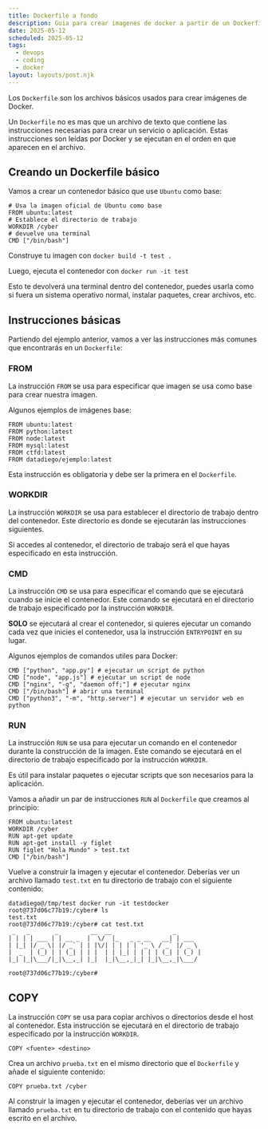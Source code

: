```yaml
---
title: Dockerfile a fondo
description: Guia para crear imagenes de docker a partir de un Dockerfile
date: 2025-05-12
scheduled: 2025-05-12
tags:
  - devops
  - coding
  - docker
layout: layouts/post.njk
---
```


Los `Dockerfile` son los archivos básicos usados para crear imágenes de Docker.

Un `Dockerfile` no es mas que un archivo de texto que contiene las instrucciones necesarias para crear un servicio o aplicación. Estas instrucciones son leídas por Docker y se ejecutan en el orden en que aparecen en el archivo.

## Creando un Dockerfile básico

Vamos a crear un contenedor básico que use `Ubuntu` como base:

```
# Usa la imagen oficial de Ubuntu como base
FROM ubuntu:latest
# Establece el directorio de trabajo
WORKDIR /cyber
# devuelve una terminal
CMD ["/bin/bash"]
```

Construye tu imagen con `docker build -t test .`

Luego, ejecuta el contenedor con `docker run -it test`

Esto te devolverá una terminal dentro del contenedor, puedes usarla como si fuera un sistema operativo normal, instalar paquetes, crear archivos, etc.

## Instrucciones básicas

Partiendo del ejemplo anterior, vamos a ver las instrucciones más comunes que encontrarás en un `Dockerfile`:

### FROM

La instrucción `FROM` se usa para especificar que imagen se usa como base para crear nuestra imagen.

Algunos ejemplos de imágenes base:

```
FROM ubuntu:latest
FROM python:latest
FROM node:latest
FROM mysql:latest
FROM ctfd:latest
FROM datadiego/ejemplo:latest
```

Esta instrucción es obligatoria y debe ser la primera en el `Dockerfile`.

### WORKDIR

La instrucción `WORKDIR` se usa para establecer el directorio de trabajo dentro del contenedor. Este directorio es donde se ejecutarán las instrucciones siguientes.

Si accedes al contenedor, el directorio de trabajo será el que hayas especificado en esta instrucción.

### CMD

La instrucción `CMD` se usa para especificar el comando que se ejecutará cuando se inicie el contenedor. Este comando se ejecutará en el directorio de trabajo especificado por la instrucción `WORKDIR`.

**SOLO** se ejecutará al crear el contenedor, si quieres ejecutar un comando cada vez que inicies el contenedor, usa la instrucción `ENTRYPOINT` en su lugar.

Algunos ejemplos de comandos utiles para Docker:

```
CMD ["python", "app.py"] # ejecutar un script de python
CMD ["node", "app.js"] # ejecutar un script de node
CMD ["nginx", "-g", "daemon off;"] # ejecutar nginx
CMD ["/bin/bash"] # abrir una terminal
CMD ["python3", "-m", "http.server"] # ejecutar un servidor web en python
```

### RUN

La instrucción `RUN` se usa para ejecutar un comando en el contenedor durante la construcción de la imagen. Este comando se ejecutará en el directorio de trabajo especificado por la instrucción `WORKDIR`.

Es útil para instalar paquetes o ejecutar scripts que son necesarios para la aplicación.

Vamos a añadir un par de instrucciones `RUN` al `Dockerfile` que creamos al principio:

```
FROM ubuntu:latest
WORKDIR /cyber
RUN apt-get update
RUN apt-get install -y figlet
RUN figlet "Hola Mundo" > test.txt
CMD ["/bin/bash"]
```

Vuelve a construir la imagen y ejecutar el contenedor. Deberías ver un archivo llamado `test.txt` en tu directorio de trabajo con el siguiente contenido:

```
datadiego@/tmp/test docker run -it testdocker
root@737d06c77b19:/cyber# ls
test.txt
root@737d06c77b19:/cyber# cat test.txt 
 _   _       _         __  __                 _       
| | | | ___ | | __ _  |  \/  |_   _ _ __   __| | ___  
| |_| |/ _ \| |/ _` | | |\/| | | | | '_ \ / _` |/ _ \ 
|  _  | (_) | | (_| | | |  | | |_| | | | | (_| | (_) |
|_| |_|\___/|_|\__,_| |_|  |_|\__,_|_| |_|\__,_|\___/ 
                                                      
root@737d06c77b19:/cyber# 
```

## COPY

La instrucción `COPY` se usa para copiar archivos o directorios desde el host al contenedor. Esta instrucción se ejecutará en el directorio de trabajo especificado por la instrucción `WORKDIR`.

```
COPY <fuente> <destino>
```

Crea un archivo `prueba.txt` en el mismo directorio que el `Dockerfile` y añade el siguiente contenido:

```
COPY prueba.txt /cyber
```

Al construir la imagen y ejecutar el contenedor, deberías ver un archivo llamado `prueba.txt` en tu directorio de trabajo con el contenido que hayas escrito en el archivo.
